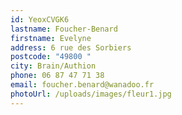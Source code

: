 ```yaml
---
id: YeoxCVGK6
lastname: Foucher-Benard
firstname: Evelyne
address: 6 rue des Sorbiers
postcode: "49800 "
city: Brain/Authion
phone: 06 87 47 71 38
email: foucher.benard@wanadoo.fr
photoUrl: /uploads/images/fleur1.jpg
---
```

